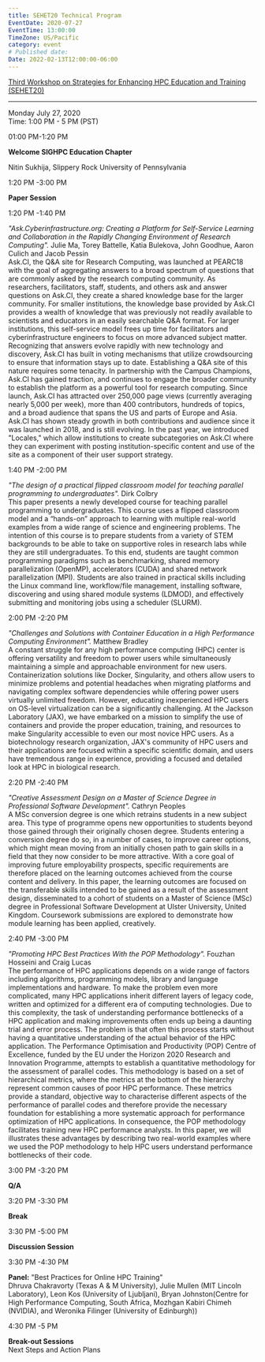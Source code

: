 ```yaml
---
title: SEHET20 Technical Program
EventDate: 2020-07-27
EventTime: 13:00:00
TimeZone: US/Pacific
category: event
# Published date:
Date: 2022-02-13T12:00:00-06:00
---
```


[Third Workshop on Strategies for Enhancing HPC Education and Training (SEHET20)](https://sched.co/cnTP)

---------------------------------------------------------------------------------------------------------------

Monday July 27, 2020  
Time: 1:00 PM - 5 PM (PST)

01:00 PM-1:20 PM

**Welcome SIGHPC Education Chapter**  
  
Nitin Sukhija, Slippery Rock University of Pennsylvania

1:20 PM -3:00 PM

**Paper Session**

1:20 PM -1:40 PM

_"Ask.Cyberinfrastructure.org: Creating a Platform for Self-Service Learning and Collaboration in the Rapidly Changing Environment of Research Computing"._ Julie Ma, Torey Battelle, Katia Bulekova, John Goodhue, Aaron Culich and Jacob Pessin  
Ask.CI, the Q&A site for Research Computing, was launched at PEARC18 with the goal of aggregating answers to a broad spectrum of questions that are commonly asked by the research computing community. As researchers, facilitators, staff, students, and others ask and answer questions on Ask.CI, they create a shared knowledge base for the larger community. For smaller institutions, the knowledge base provided by Ask.CI provides a wealth of knowledge that was previously not readily available to scientists and educators in an easily searchable Q&A format. For larger institutions, this self-service model frees up time for facilitators and cyberinfrastructure engineers to focus on more advanced subject matter. Recognizing that answers evolve rapidly with new technology and discovery, Ask.CI has built in voting mechanisms that utilize crowdsourcing to ensure that information stays up to date. Establishing a Q&A site of this nature requires some tenacity. In partnership with the Campus Champions, Ask.CI has gained traction, and continues to engage the broader community to establish the platform as a powerful tool for research computing. Since launch, Ask.CI has attracted over 250,000 page views (currently averaging nearly 5,000 per week), more than 400 contributors, hundreds of topics, and a broad audience that spans the US and parts of Europe and Asia. Ask.CI has shown steady growth in both contributions and audience since it was launched in 2018, and is still evolving. In the past year, we introduced "Locales," which allow institutions to create subcategories on Ask.CI where they can experiment with posting institution-specific content and use of the site as a component of their user support strategy.

1:40 PM -2:00 PM

_"The design of a practical flipped classroom model for teaching parallel programming to undergraduates"._ Dirk Colbry  
This paper presents a newly developed course for teaching parallel programming to undergraduates. This course uses a flipped classroom model and a “hands-on” approach to learning with multiple real-world examples from a wide range of science and engineering problems. The intention of this course is to prepare students from a variety of STEM backgrounds to be able to take on supportive roles in research labs while they are still undergraduates. To this end, students are taught common programming paradigms such as benchmarking, shared memory parallelization (OpenMP), accelerators (CUDA) and shared network parallelization (MPI). Students are also trained in practical skills including the Linux command line, workflow/file management, installing software, discovering and using shared module systems (LDMOD), and effectively submitting and monitoring jobs using a scheduler (SLURM).

2:00 PM -2:20 PM

_"Challenges and Solutions with Container Education in a High Performance Computing Environment"._ Matthew Bradley  
A constant struggle for any high performance computing (HPC) center is offering versatility and freedom to power users while simultaneously maintaining a simple and approachable environment for new users. Containerization solutions like Docker, Singularity, and others allow users to minimize problems and potential headaches when migrating platforms and navigating complex software dependencies while offering power users virtually unlimited freedom. However, educating inexperienced HPC users on OS-level virtualization can be a significantly challenging. At the Jackson Laboratory (JAX), we have embarked on a mission to simplify the use of containers and provide the proper education, training, and resources to make Singularity accessible to even our most novice HPC users. As a biotechnology research organization, JAX's community of HPC users and their applications are focused within a specific scientific domain, and users have tremendous range in experience, providing a focused and detailed look at HPC in biological research.

2:20 PM -2:40 PM

_"Creative Assessment Design on a Master of Science Degree in Professional Software Development"._ Cathryn Peoples  
A MSc conversion degree is one which retrains students in a new subject area. This type of programme opens new opportunities to students beyond those gained through their originally chosen degree. Students entering a conversion degree do so, in a number of cases, to improve career options, which might mean moving from an initially chosen path to gain skills in a field that they now consider to be more attractive. With a core goal of improving future employability prospects, specific requirements are therefore placed on the learning outcomes achieved from the course content and delivery. In this paper, the learning outcomes are focused on the transferable skills intended to be gained as a result of the assessment design, disseminated to a cohort of students on a Master of Science (MSc) degree in Professional Software Development at Ulster University, United Kingdom. Coursework submissions are explored to demonstrate how module learning has been applied, creatively.

2:40 PM -3:00 PM

_"Promoting HPC Best Practices With the POP Methodology"._ Fouzhan Hosseini and Craig Lucas  
The performance of HPC applications depends on a wide range of factors including algorithms, programming models, library and language implementations and hardware. To make the problem even more complicated, many HPC applications inherit different layers of legacy code, written and optimized for a different era of computing technologies. Due to this complexity, the task of understanding performance bottlenecks of a HPC application and making improvements often ends up being a daunting trial and error process. The problem is that often this process starts without having a quantitative understanding of the actual behavior of the HPC application. The Performance Optimisation and Productivity (POP) Centre of Excellence, funded by the EU under the Horizon 2020 Research and Innovation Programme, attempts to establish a quantitative methodology for the assessment of parallel codes. This methodology is based on a set of hierarchical metrics, where the metrics at the bottom of the hierarchy represent common causes of poor HPC performance. These metrics provide a standard, objective way to characterise different aspects of the performance of parallel codes and therefore provide the necessary foundation for establishing a more systematic approach for performance optimization of HPC applications. In consequence, the POP methodology facilitates training new HPC performance analysts. In this paper, we will illustrates these advantages by describing two real-world examples where we used the POP methodology to help HPC users understand performance bottlenecks of their code.

3:00 PM -3:20 PM

**Q/A**

3:20 PM -3:30 PM

**Break**

3:30 PM -5:00 PM

**Discussion Session**

3:30 PM -4:30 PM

**Panel:** "Best Practices for Online HPC Training"  
Dhruva Chakravorty (Texas A & M University), Julie Mullen (MIT Lincoln Laboratory), Leon Kos (University of Ljubljani), Bryan Johnston(Centre for High Performance Computing, South Africa, Mozhgan Kabiri Chimeh (NVIDIA), and Weronika Filinger (University of Edinburgh))

4:30 PM -5 PM

**Break-out Sessions**  
Next Steps and Action Plans
